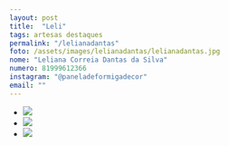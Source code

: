 ```yaml
---
layout: post
title:  "Leli"
tags: artesas destaques
permalink: "/lelianadantas"
foto: /assets/images/lelianadantas/lelianadantas.jpg
nome: "Leliana Correia Dantas da Silva"
numero: 81999612366
instagram: "@paneladeformigadecor"
email: ""
---
```


<div class="mostruario">
        <ul>
          <li><img src="{{ site.url }}/assets/images/lelianadantas/lelianadantas1.jpg" /></li>
            <li><img src="{{ site.url }}/assets/images/lelianadantas/lelianadantas2.jpg" /></li>      
          <li><img src="{{ site.url }}/assets/images/lelianadantas/lelianadantas3.jpg" /></li>     
        </ul>
  </div>
  
